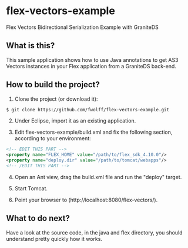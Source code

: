 flex-vectors-example
====================

Flex Vectors Bidirectional Serialization Example with GraniteDS

What is this?
-------------

This sample application shows how to use Java annotations to get AS3 Vectors
instances in your Flex application from a GraniteDS back-end.

How to build the project?
-------------------------

1. Clone the project (or download it):

````bash
$ git clone https://github.com/fwolff/flex-vectors-example.git
````

2. Under Eclipse, import it as an existing application.

3. Edit flex-vectors-example/build.xml and fix the following section,
according to your environment:

```xml
<!-- EDIT THIS PART -->
<property name="FLEX_HOME" value="/path/to/flex_sdk_4.10.0"/>
<property name="deploy.dir" value="/path/to/tomcat/webapps"/>
<!-- /EDIT THIS PART -->
```
4. Open an Ant view, drag the build.xml file and run the "deploy" target.

5. Start Tomcat.

6. Point your browser to (http://localhost:8080/flex-vectors/).

What to do next?
----------------

Have a look at the source code, in the java and flex directory, you should
understand pretty quickly how it works.

 

